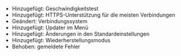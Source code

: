 - Hinzugefügt: Geschwindigkeitstest
- Hinzugefügt: HTTPS-Unterstützung für die meisten Verbindungen
- Geändert: Verbindungssystem
- Hinzugefügt: Updater im Menü
- Hinzugefügt: Änderungen in den Standardeinstellungen
- Hinzugefügt: Wiederherstellungsmodus
- Behoben: gemeldete Fehler